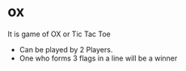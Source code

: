 # ox

It is game of OX or Tic Tac Toe 
- Can be played by 2 Players.
- One who forms 3 flags in a line will be a winner
